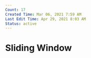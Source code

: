 ```yaml
---
Count: 17
Created Time: Mar 06, 2021 7:59 AM
Last Edit Time: Apr 29, 2021 8:03 AM
Status: active
---
```


# Sliding Window



